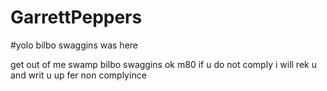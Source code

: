 # GarrettPeppers
#yolo bilbo swaggins was here








get out of me swamp bilbo swaggins ok m80 if u do not comply i will rek u and writ u up fer non complyince
